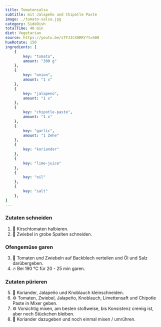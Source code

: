 ```yaml
---
title: Tomatensalsa
subtitle: mit Jalapeño und Chipotle Paste
image: ./tomato-salsa.jpg
category: SideDish
totalTime: 40 min
diet: Vegetarian
source: https://youtu.be/sTFJJCX0RRY?t=500
hueRotate: 150
ingredients: [
    {
        key: "tomato",
        amount: "300 g"
    },
    {
        key: "onion",
        amount: "1 x"
    },
    {
        key: "jalapeno",
        amount: "1 x"
    },
    {
        key: "chipotle-paste",
        amount: "1 x"
    },
    {
        key: "garlic",
        amount: "1 Zehe"
    },
    {
        key: "koriander"
    },
    {
        key: "lime-juice"
    },
    {
        key: "oil"
    },
    {
        key: "salt"
    },
]
---
```


### Zutaten schneiden

1. 🔪 Kirschtomaten halbieren.
2. 🔪 <span class="i-onion">Zwiebel</span> in grobe Spalten schneiden.

### Ofengemüse garen

3. 🍅 <span class="i-tomato">Tomaten</span> und <span class="i-onion">Zwiebeln</span> auf Backblech verteilen und <span class="i-oil">Öl</span> und <span class="i-salt">Salz</span> darübergeben.
4. 🔥 Bei 190 °C für 20 - 25 min garen.

### Zutaten pürieren

5. 🔪 <span class="i-koriander">Koriander</span>, <span class="i-jalapeno">Jalapeño</span> und <span class="i-garlic">Knoblauch</span> kleinschneiden.
6. ⚙️ <span class="i-tomato">Tomaten</span>, <span class="i-onion">Zwiebel</span>, <span class="i-jalapeno">Jalapeño</span>, <span class="i-garlic">Knoblauch</span>, <span class="i-lime-juice">Limettensaft</span> und <span class="i-chipotle-paste">Chipotle Paste</span> in Mixer geben.
7. ⚙️ Vorsichtig mixen, am besten stoßweise, bis Konsistenz cremig ist, aber noch Stückchen bleiben.
8. 🌿 <span class="i-koriander">Koriander</span> dazugeben und noch einmal mixen / umrühren.
